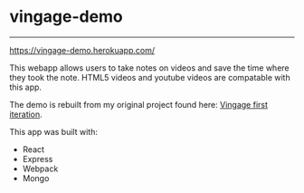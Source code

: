 # vingage-demo
___
https://vingage-demo.herokuapp.com/

This webapp allows users to take notes on videos and save the time where they took the note.
HTML5 videos and youtube videos are compatable with this app.

The demo is rebuilt from my original project found here: [Vingage first iteration](https://github.com/ironprice91/Vingage).

This app was built with:
- React
- Express
- Webpack
- Mongo
